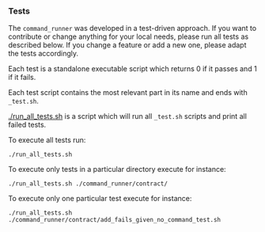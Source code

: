 ### Tests
The `command_runner` was developed in a test-driven approach. 
If you want to contribute or change anything for your local needs, please run all tests as described below.
If you change a feature or add a new one, please adapt the tests accordingly.

Each test is a standalone executable script which returns 0 if it passes and 1 if it fails.

Each test script contains the most relevant part in its name and ends with `_test.sh`.

[./run_all_tests.sh](./run_all_tests.sh) is a script which will run all `_test.sh` scripts and print all failed tests.

To execute all tests run:
```
./run_all_tests.sh
```
To execute only tests in a particular directory execute for instance:
```
./run_all_tests.sh ./command_runner/contract/
```
To execute only one particular test execute for instance:
```
./run_all_tests.sh ./command_runner/contract/add_fails_given_no_command_test.sh
```

